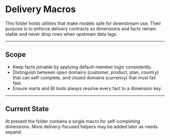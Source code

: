 # Delivery Macros

This folder holds utilities that make models safe for downstream use. Their purpose is to enforce delivery contracts so dimensions and facts remain stable and never drop rows when upstream data lags.

---

## Scope

- Keep facts joinable by applying default-member logic consistently.  
- Distinguish between open domains (customer, product, plan, country) that can self-complete, and closed domains (currency) that must fail fast.  
- Ensure marts and BI tools always resolve every fact to a dimension key.  

---

## Current State

At present the folder contains a single macro for self-completing dimensions. More delivery-focused helpers may be added later as needs expand.
